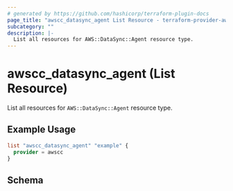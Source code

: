 ```yaml
---
# generated by https://github.com/hashicorp/terraform-plugin-docs
page_title: "awscc_datasync_agent List Resource - terraform-provider-awscc"
subcategory: ""
description: |-
  List all resources for AWS::DataSync::Agent resource type.
---
```


# awscc_datasync_agent (List Resource)

List all resources for `AWS::DataSync::Agent` resource type.

## Example Usage

```terraform
list "awscc_datasync_agent" "example" {
  provider = awscc
}
```

<!-- schema generated by tfplugindocs -->
## Schema
